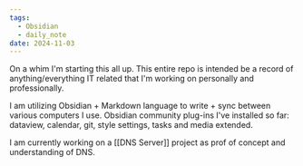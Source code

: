 ```yaml
---
tags:
  - Obsidian
  - daily_note
date: 2024-11-03
---
```

On a whim I'm starting this all up. This entire repo is intended be a record of anything/everything IT related that I'm working on personally and professionally.

I am utilizing Obsidian + Markdown language to write + sync between various computers I use. Obsidian community plug-ins I've installed so far: dataview, calendar, git, style settings, tasks and media extended.

I am currently working on a [[DNS Server]] project as prof of concept and understanding of DNS.